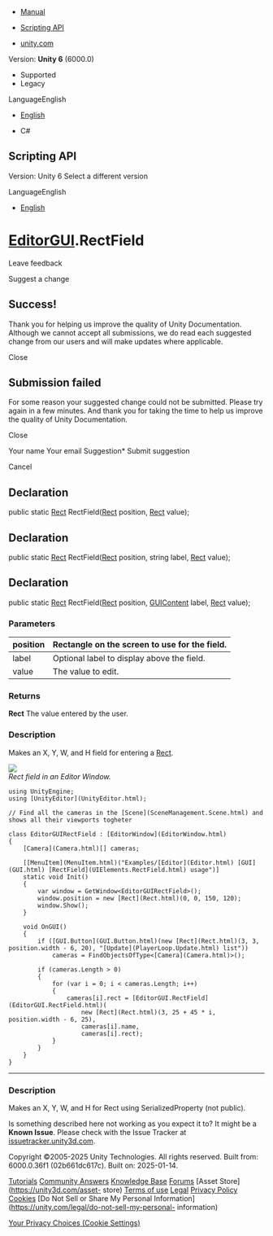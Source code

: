 [ ]()

  * [Manual](../Manual/index.html)
  * [Scripting API](../ScriptReference/index.html)

  * [unity.com](https://unity.com/)

Version: **Unity 6** (6000.0)

  * Supported
  * Legacy

LanguageEnglish

  * [English]()

  * C#

[ ](https://docs.unity3d.com)

## Scripting API

Version: Unity 6 Select a different version

LanguageEnglish

  * [English]()

#  [EditorGUI](EditorGUI.html).RectField

Leave feedback

Suggest a change

## Success!

Thank you for helping us improve the quality of Unity Documentation. Although
we cannot accept all submissions, we do read each suggested change from our
users and will make updates where applicable.

Close

## Submission failed

For some reason your suggested change could not be submitted. Please <a>try
again</a> in a few minutes. And thank you for taking the time to help us
improve the quality of Unity Documentation.

Close

Your name Your email Suggestion* Submit suggestion

Cancel

[ ]()

## Declaration

public static [Rect](Rect.html) RectField([Rect](Rect.html) position,
[Rect](Rect.html) value);

## Declaration

public static [Rect](Rect.html) RectField([Rect](Rect.html) position, string
label, [Rect](Rect.html) value);

## Declaration

public static [Rect](Rect.html) RectField([Rect](Rect.html) position,
[GUIContent](GUIContent.html) label, [Rect](Rect.html) value);

### Parameters

position | Rectangle on the screen to use for the field.  
---|---  
label | Optional label to display above the field.  
value | The value to edit.  
  
### Returns

**Rect** The value entered by the user.

### Description

Makes an X, Y, W, and H field for entering a [Rect](Rect.html).

![](../StaticFiles/ScriptRefImages/EditorGUIRectField.png)  
_Rect field in an Editor Window._

    
    
    using UnityEngine;
    using [UnityEditor](UnityEditor.html);  
      
    // Find all the cameras in the [Scene](SceneManagement.Scene.html) and shows all their viewports togheter  
      
    class EditorGUIRectField : [EditorWindow](EditorWindow.html)
    {
        [Camera](Camera.html)[] cameras;  
      
        [[MenuItem](MenuItem.html)("Examples/[Editor](Editor.html) [GUI](GUI.html) [RectField](UIElements.RectField.html) usage")]
        static void Init()
        {
            var window = GetWindow<EditorGUIRectField>();
            window.position = new [Rect](Rect.html)(0, 0, 150, 120);
            window.Show();
        }  
      
        void OnGUI()
        {
            if ([GUI.Button](GUI.Button.html)(new [Rect](Rect.html)(3, 3, position.width - 6, 20), "[Update](PlayerLoop.Update.html) list"))
                cameras = FindObjectsOfType<[Camera](Camera.html)>();  
      
            if (cameras.Length > 0)
            {
                for (var i = 0; i < cameras.Length; i++)
                {
                    cameras[i].rect = [EditorGUI.RectField](EditorGUI.RectField.html)(
                        new [Rect](Rect.html)(3, 25 + 45 * i, position.width - 6, 25),
                        cameras[i].name,
                        cameras[i].rect);
                }
            }
        }
    }
    

* * *

### Description

Makes an X, Y, W, and H for Rect using SerializedProperty (not public).

Is something described here not working as you expect it to? It might be a
**Known Issue**. Please check with the Issue Tracker at
[issuetracker.unity3d.com](https://issuetracker.unity3d.com).

Copyright ©2005-2025 Unity Technologies. All rights reserved. Built from:
6000.0.36f1 (02b661dc617c). Built on: 2025-01-14.

[Tutorials](https://unity3d.com/learn) [Community
Answers](https://answers.unity3d.com) [Knowledge
Base](https://support.unity3d.com/hc/en-us)
[Forums](https://forum.unity3d.com) [Asset Store](https://unity3d.com/asset-
store) [Terms of use](https://docs.unity3d.com/Manual/TermsOfUse.html)
[Legal](https://unity.com/legal) [Privacy
Policy](https://unity.com/legal/privacy-policy)
[Cookies](https://unity.com/legal/cookie-policy) [Do Not Sell or Share My
Personal Information](https://unity.com/legal/do-not-sell-my-personal-
information)

[Your Privacy Choices (Cookie Settings)](javascript:void\(0\);)

